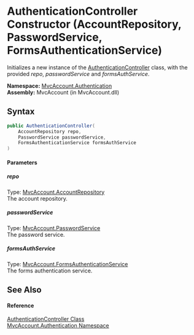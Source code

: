 AuthenticationController Constructor (AccountRepository, PasswordService, FormsAuthenticationService)
=====================================================================================================
Initializes a new instance of the [AuthenticationController][1] class, with the provided *repo*, *passwordService* and *formsAuthService*.

**Namespace:** [MvcAccount.Authentication][2]  
**Assembly:** MvcAccount (in MvcAccount.dll)

Syntax
------

```csharp
public AuthenticationController(
	AccountRepository repo,
	PasswordService passwordService,
	FormsAuthenticationService formsAuthService
)
```

#### Parameters

##### *repo*
Type: [MvcAccount.AccountRepository][3]  
The account repository.

##### *passwordService*
Type: [MvcAccount.PasswordService][4]  
The password service.

##### *formsAuthService*
Type: [MvcAccount.FormsAuthenticationService][5]  
The forms authentication service.


See Also
--------

#### Reference
[AuthenticationController Class][1]  
[MvcAccount.Authentication Namespace][2]  

[1]: README.md
[2]: ../README.md
[3]: ../../MvcAccount/AccountRepository/README.md
[4]: ../../MvcAccount/PasswordService/README.md
[5]: ../../MvcAccount/FormsAuthenticationService/README.md